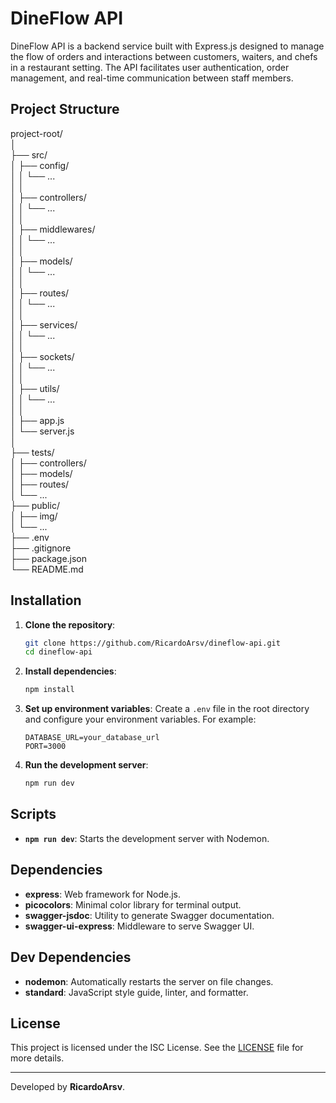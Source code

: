 # DineFlow API

DineFlow API is a backend service built with Express.js designed to manage the flow of orders and interactions between customers, waiters, and chefs in a restaurant setting. The API facilitates user authentication, order management, and real-time communication between staff members.

## Project Structure
project-root/  
│  
├── src/  
│ ├── config/  
│ │ └── ...  
│ │  
│ ├── controllers/  
│ │ └── ...  
│ │  
│ ├── middlewares/  
│ │ └── ...  
│ │  
│ ├── models/  
│ │ └── ...  
│ │  
│ ├── routes/  
│ │ └── ...  
│ │  
│ ├── services/  
│ │ └── ...  
│ │  
│ ├── sockets/  
│ │ └── ...  
│ │  
│ ├── utils/    
│ │ └── ...  
│ │  
│ ├── app.js  
│ └── server.js  
│  
├── tests/  
│ ├── controllers/  
│ ├── models/  
│ ├── routes/  
│ └── ...  
├── public/  
│   ├── img/  
│   └── ...  
├── .env  
├── .gitignore  
├── package.json  
└── README.md  
  

## Installation

1. **Clone the repository**:
    ```bash
    git clone https://github.com/RicardoArsv/dineflow-api.git
    cd dineflow-api
    ```

2. **Install dependencies**:
    ```bash
    npm install
    ```

3. **Set up environment variables**:
   Create a `.env` file in the root directory and configure your environment variables. For example:
    ```env
    DATABASE_URL=your_database_url
    PORT=3000
    ```

4. **Run the development server**:
    ```bash
    npm run dev
    ```

## Scripts

- **`npm run dev`**: Starts the development server with Nodemon.

## Dependencies

- **express**: Web framework for Node.js.
- **picocolors**: Minimal color library for terminal output.
- **swagger-jsdoc**: Utility to generate Swagger documentation.
- **swagger-ui-express**: Middleware to serve Swagger UI.

## Dev Dependencies

- **nodemon**: Automatically restarts the server on file changes.
- **standard**: JavaScript style guide, linter, and formatter.

## License

This project is licensed under the ISC License. See the [LICENSE](LICENSE) file for more details.

---

Developed by **RicardoArsv**.
